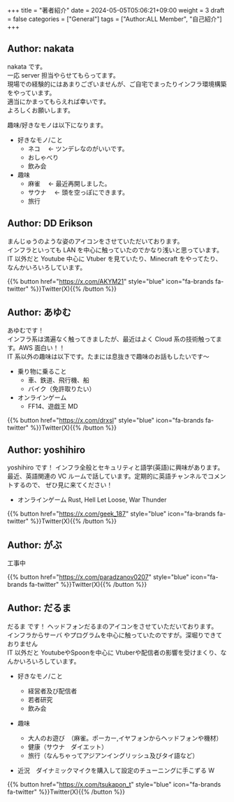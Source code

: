 +++
title = "著者紹介"
date = 2024-05-05T05:06:21+09:00
weight = 3
draft = false
categories = ["General"]
tags = ["Author:ALL Member", "自己紹介"]
+++

## Author: nakata

nakata です。\
一応 server 担当やらせてもらってます。\
現場での経験的にはあまりございませんが、ご自宅でまったりインフラ環境構築をやっています。\
適当にかまってもらえれば幸いです。\
よろしくお願いします。

趣味/好きなモノは以下になります。

- 好きなモノ/こと
  - ネコ　 ← ツンデレなのがいいです。
  - おしゃべり
  - 飲み会
- 趣味
  - 麻雀　 ← 最近再開しました。
  - サウナ　 ← 頭を空っぽにできます。
  - 旅行

## Author: DD Erikson

まんじゅうのような姿のアイコンをさせていただいております。  
インフラといっても LAN を中心に触っていたのでかなり浅いと思っています。  
IT 以外だと Youtube 中心に Vtuber を見ていたり、Minecraft をやってたり、なんかいろいろしています。

{{% button href="https://x.com/AKYM21" style="blue" icon="fa-brands fa-twitter" %}}Twitter(X){{% /button %}}

## Author: あゆむ

あゆむです！  
インフラ系は満遍なく触ってきましたが、最近はよく Cloud 系の技術触ってます。AWS 面白い！！  
IT 系以外の趣味は以下です。たまには息抜きで趣味のお話もしたいです～

- 乗り物に乗ること
  - 車、鉄道、飛行機、船
  - バイク（免許取りたい）
- オンラインゲーム
  - FF14、遊戯王 MD

{{% button href="https://x.com/drxsl" style="blue" icon="fa-brands fa-twitter" %}}Twitter(X){{% /button %}}

## Author: yoshihiro

yoshihiro です！
インフラ全般とセキュリティと語学(英語)に興味があります。
最近、英語関連の VC ルームで話しています。定期的に英語チャンネルでコメントするので、
ぜひ見に来てください！

- オンラインゲーム
  Rust, Hell Let Loose, War Thunder

{{% button href="https://x.com/geek_187" style="blue" icon="fa-brands fa-twitter" %}}Twitter(X){{% /button %}}

## Author: がぶ

工事中

{{% button href="https://x.com/paradzanov0207" style="blue" icon="fa-brands fa-twitter" %}}Twitter(X){{% /button %}}

## Author: だるま

だるま です！
ヘッドフォンだるまのアイコンをさせていただいております。  
インフラからサーバ やプログラムを中心に触っていたのですが。深堀りできておりません  
IT 以外だと YoutubeやSpoonを中心に Vtuberや配信者の影響を受けまくり、なんかいろいろしています。
- 好きなモノ/こと
  - 経営者及び配信者
  - 若者研究
  - 飲み会
- 趣味
  - 大人のお遊び　（麻雀。ポーカー,イヤフォンからヘッドフォンや機材）　 
  - 健康（サウナ　ダイエット）
  - 旅行（なんちゃってアジアンイングリッシュ及びタイ語など）

- 近況　ダイナミックマイクを購入して設定のチューニングに手こずる W

{{% button href="https://x.com/tsukapon_t" style="blue" icon="fa-brands fa-twitter" %}}Twitter(X){{% /button %}}
